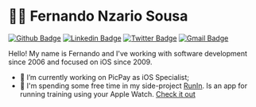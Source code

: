 # :technologist: Fernando Nzario Sousa


[![Github Badge](https://img.shields.io/badge/-Github-000?style=flat-square&logo=Github&logoColor=white&link=https://github.com/fnazarios)](https://github.com/fnazarios)
[![Linkedin Badge](https://img.shields.io/badge/-LinkedIn-blue?style=flat-square&logo=Linkedin&logoColor=white&link=https://www.linkedin.com/in/fnazarios/)](https://www.linkedin.com/in/fnazarios/)
[![Twitter Badge](https://img.shields.io/badge/-Twitter-1ca0f1?style=flat-square&labelColor=1ca0f1&logo=twitter&logoColor=white&link=https://twitter.com/fnazarios)](https://twitter.com/fnazarios)
[![Gmail Badge](https://img.shields.io/badge/-Gmail-c14438?style=flat-square&logo=Gmail&logoColor=white&link=mailto:fnazarios@gmail.com)](mailto:fnazarios@gmail.com)

Hello! My name is Fernando and I've working with software development since 2006 and focused on iOS since 2009. 

- 🔭 I’m currently working on PicPay as iOS Specialist;
- 🏃 I'm spending some free time in my side-project [RunIn](https://apps.apple.com/us/app/runin-running-tracker/id1421917327?ign-mpt=uo%3D4). Is an app for running training using your Apple Watch. [Check it out](https://apps.apple.com/us/app/runin-running-tracker/id1421917327?ign-mpt=uo%3D4) 
